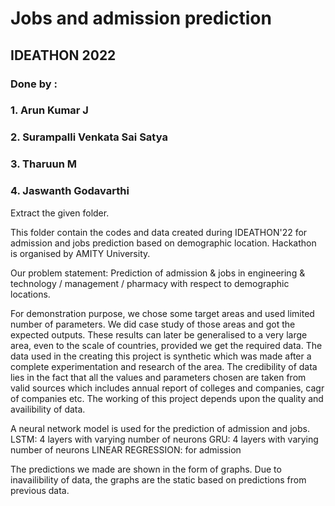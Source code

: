# Jobs and admission prediction 
## IDEATHON 2022
### Done by :
### 1. Arun Kumar J
### 2. Surampalli Venkata Sai Satya
### 3. Tharuun M
### 4. Jaswanth Godavarthi

Extract the given folder.

This folder contain the codes and data created during IDEATHON'22 for admission and jobs prediction based on demographic location. Hackathon is organised by AMITY University.

Our problem statement: Prediction of admission & jobs in engineering & technology / management / pharmacy with respect to demographic locations.

For demonstration purpose, we chose some target areas and used limited number of parameters. We did case study of those areas and got the expected outputs. These results can later be generalised to a very large area, even to the scale of countries, provided we get the required data. The data used in the creating this project is synthetic which was made after a complete experimentation and research of the area. The credibility of data lies in the fact that all the values and parameters chosen are taken from valid sources which includes annual report of colleges and companies, cagr of companies etc. The working of this project depends upon the quality and availibility of data.

A neural network model is used for the prediction of admission and jobs. LSTM: 4 layers with varying number of neurons GRU: 4 layers with varying number of neurons LINEAR REGRESSION: for admission

The predictions we made are shown in the form of graphs. Due to inavailibility of data, the graphs are the static based on predictions from previous data.

